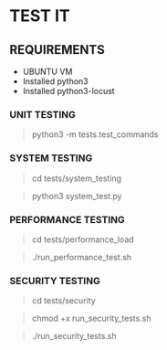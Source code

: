 # TEST IT

## REQUIREMENTS

- UBUNTU VM
- Installed python3
- Installed python3-locust

### UNIT TESTING

> python3 -m tests.test_commands

### SYSTEM TESTING

> cd tests/system_testing

> python3 system_test.py

### PERFORMANCE TESTING

> cd tests/performance_load

> ./run_performance_test.sh

### SECURITY TESTING

> cd tests/security

> chmod +x run_security_tests.sh

> ./run_security_tests.sh 
